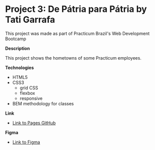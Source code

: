 # Project 3: De Pátria para Pátria by Tati Garrafa

This project was made as part of Practicum Brazil's Web Development Bootcamp

**Description**

This project shows the hometowns of some Practicum employees.

**Technologies**

- HTML5
- CSS3
  - grid CSS
  - flexbox
  - responsive
- BEM methodology for classes

**Link**

- [Link to Pages GitHub](https://garrafatati.github.io/web_project_3_ptbr/index.html)

**Figma**

- [Link to Figma](https://www.figma.com/file/GrMXsb1nThoKf3LFc42Bbh/WEB%2C-Sprint-3-%3A-De-P%C3%A1tria-para-P%C3%A1tria-%7C-desktop-%2B-mobile?node-id=0%3A1)
